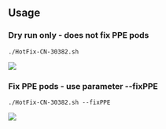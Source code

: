 ## Usage


### Dry run only - does not fix PPE pods
```
./HotFix-CN-30382.sh
```
<img src="../images/FixParameters.JPG" />

### Fix PPE pods - use parameter --fixPPE
```
./HotFix-CN-30382.sh --fixPPE
```
<img src="../images/FixPPE.JPG" />
